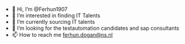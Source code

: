 - 👋 Hi, I’m @Ferhun1907
- 👀 I’m interested in finding IT Talents
- 🌱 I’m currently sourcing IT talents
- 💞️ I’m looking for the testautomation candidates and sap consultants
- 📫 How to reach me ferhun.dogan@ns.nl

<!---
Ferhun1907/Ferhun1907 is a ✨ special ✨ repository because its `README.md` (this file) appears on your GitHub profile.
You can click the Preview link to take a look at your changes.
--->

